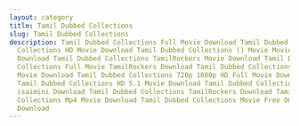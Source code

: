 ```yaml
---
layout: category
title: Tamil Dubbed Collections
slug: Tamil Dubbed Collections
description: Tamil Dubbed Collections Full Movie Download Tamil Dubbed
  Collections HD Movie Download Tamil Dubbed Collections () Movie Moviesda
  Download Tamil Dubbed Collections TamilRockers Movie Download Tamil Dubbed
  Collections Full Movie TamilRockers Download Tamil Dubbed Collections TamilGun
  Movie Download Tamil Dubbed Collections 720p 1080p HD Full Movie Download
  Tamil Dubbed Collections HD 5.1 Movie Download Tamil Dubbed Collections Movie
  isaimini Download Tamil Dubbed Collections TamilRockers Download Tamil Dubbed
  Collections Mp4 Movie Download Tamil Dubbed Collections Movie Free Online
  Download
---
```

